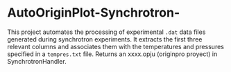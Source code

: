 # AutoOriginPlot-Synchrotron-
This project automates the processing of experimental `.dat` data files generated during synchrotron experiments. It extracts the first three relevant columns and associates them with the temperatures and pressures specified in a `tempres.txt` file.  Returns an xxxx.opju (originpro proyect) in SynchrotronHandler.
